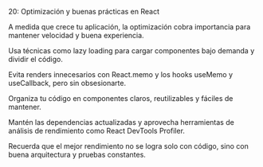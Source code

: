 20: Optimización y buenas prácticas en React

A medida que crece tu aplicación, la optimización cobra importancia para mantener velocidad y buena experiencia.

Usa técnicas como lazy loading para cargar componentes bajo demanda y dividir el código.

Evita renders innecesarios con React.memo y los hooks useMemo y useCallback, pero sin obsesionarte.

Organiza tu código en componentes claros, reutilizables y fáciles de mantener.

Mantén las dependencias actualizadas y aprovecha herramientas de análisis de rendimiento como React DevTools Profiler.

Recuerda que el mejor rendimiento no se logra solo con código, sino con buena arquitectura y pruebas constantes.
